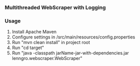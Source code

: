 ### Multithreaded WebScraper with Logging

### Usage
1. Install Apache Maven
2. Configure settings in /src/main/resources/config.properties
3. Run "mvn clean install" in project root
4. Run "cd target"
5. Run "java -classpath jarName-jar-with-dependencies.jar lenngro.webscraper.WebScraper"
